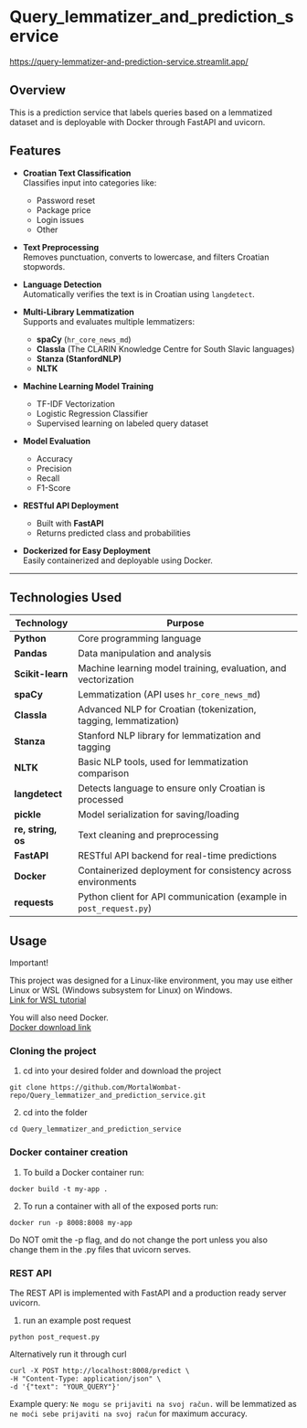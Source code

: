 # Query_lemmatizer_and_prediction_service

https://query-lemmatizer-and-prediction-service.streamlit.app/

## Overview
This is a prediction service that labels queries based on a lemmatized dataset and is deployable with Docker through FastAPI and uvicorn.

## Features

- **Croatian Text Classification**  
  Classifies input into categories like:
  - Password reset
  - Package price
  - Login issues
  - Other

- **Text Preprocessing**  
  Removes punctuation, converts to lowercase, and filters Croatian stopwords.

- **Language Detection**  
  Automatically verifies the text is in Croatian using `langdetect`.

- **Multi-Library Lemmatization**  
  Supports and evaluates multiple lemmatizers:
  - **spaCy** (`hr_core_news_md`)
  - **Classla** (The CLARIN Knowledge Centre for South Slavic languages)
  - **Stanza (StanfordNLP)**
  - **NLTK**

- **Machine Learning Model Training**  
  - TF-IDF Vectorization
  - Logistic Regression Classifier
  - Supervised learning on labeled query dataset

- **Model Evaluation**  
  - Accuracy
  - Precision
  - Recall
  - F1-Score

- **RESTful API Deployment**  
  - Built with **FastAPI**
  - Returns predicted class and probabilities

- **Dockerized for Easy Deployment**  
  Easily containerized and deployable using Docker.

---

## Technologies Used

| Technology      | Purpose                                                                 |
|-----------------|-------------------------------------------------------------------------|
| **Python**      | Core programming language                                               |
| **Pandas**      | Data manipulation and analysis                                          |
| **Scikit-learn**| Machine learning model training, evaluation, and vectorization          |
| **spaCy**       | Lemmatization (API uses `hr_core_news_md`)                             |
| **Classla**     | Advanced NLP for Croatian (tokenization, tagging, lemmatization)        |
| **Stanza**      | Stanford NLP library for lemmatization and tagging                      |
| **NLTK**        | Basic NLP tools, used for lemmatization comparison                      |
| **langdetect**  | Detects language to ensure only Croatian is processed                   |
| **pickle**      | Model serialization for saving/loading                                  |
| **re, string, os** | Text cleaning and preprocessing                                     |
| **FastAPI**     | RESTful API backend for real-time predictions                           |
| **Docker**      | Containerized deployment for consistency across environments            |
| **requests**    | Python client for API communication (example in `post_request.py`)      |


## Usage
Important!

This project was designed for a Linux-like environment, you may use either Linux or WSL (Windows subsystem for Linux) on Windows.  
[Link for WSL tutorial](https://www.howtogeek.com/744328/how-to-install-the-windows-subsystem-for-linux-on-windows-11/)  

You will also need Docker.  
[Docker download link](https://www.docker.com/)

### Cloning the project
1. cd into your desired folder and download the project
```
git clone https://github.com/MortalWombat-repo/Query_lemmatizer_and_prediction_service.git
```
2. cd into the folder
```
cd Query_lemmatizer_and_prediction_service
```

### Docker container creation
1. To build a Docker container run:
```
docker build -t my-app .
```
2. To run a container with all of the exposed ports run:
```
docker run -p 8008:8008 my-app
```
   Do NOT omit the -p flag, and do not change the port unless you also change them in the .py files that uvicorn serves.


### REST API
The REST API is implemented with FastAPI and a production ready server uvicorn.

1. run an example post request
```
python post_request.py
```
   
Alternatively run it through curl
```
curl -X POST http://localhost:8008/predict \
-H "Content-Type: application/json" \
-d '{"text": "YOUR_QUERY"}'
```

Example query: `Ne mogu se prijaviti na svoj račun.` will be lemmatized as `ne moći sebe prijaviti na svoj račun` for maximum accuracy.
